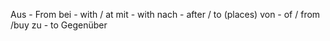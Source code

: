 Aus - From
bei - with / at
mit - with
nach - after / to (places)
von - of / from /buy
zu - to 
Gegenüber